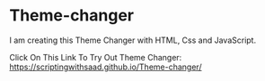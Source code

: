 # Theme-changer
I am creating this Theme Changer with HTML, Css and JavaScript.

Click On This Link To Try Out Theme Changer:
https://scriptingwithsaad.github.io/Theme-changer/
